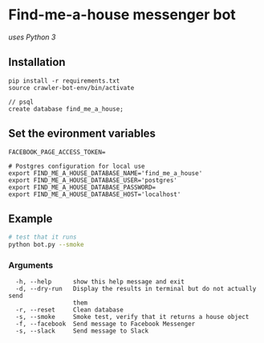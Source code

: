 # Find-me-a-house messenger bot

_uses Python 3_

## Installation
```
pip install -r requirements.txt
source crawler-bot-env/bin/activate
```

```
// psql
create database find_me_a_house;
```

## Set the evironment variables
```
FACEBOOK_PAGE_ACCESS_TOKEN=

# Postgres configuration for local use
export FIND_ME_A_HOUSE_DATABASE_NAME='find_me_a_house'
export FIND_ME_A_HOUSE_DATABASE_USER='postgres'
export FIND_ME_A_HOUSE_DATABASE_PASSWORD=
export FIND_ME_A_HOUSE_DATABASE_HOST='localhost'
```

## Example
```bash
# test that it runs
python bot.py --smoke
```

### Arguments
```
  -h, --help      show this help message and exit
  -d, --dry-run   Display the results in terminal but do not actually send
                  them
  -r, --reset     Clean database
  -s, --smoke     Smoke test, verify that it returns a house object
  -f, --facebook  Send message to Facebook Messenger
  -s, --slack     Send message to Slack
```
